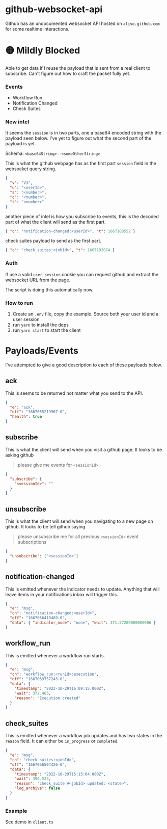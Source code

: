 # github-websocket-api

Github has an undocumented websocket API hosted on `alive.github.com` for some realtime interactions.

# 🟡 Mildly Blocked

Able to get data if I reuse the payload that is sent from a real client to subscribe. Can't figure out how to craft the packet fully yet.

### Events

- Workflow Run
- Notification Changed
- Check Suites

### New intel

It seems the `session` is in two parts, one a base64 encoded string with the payload seen below. I've yet to figure out what the second part of the payload is yet.

Schema:
`<base64String>--<someOtherString>`

This is what the github webpage has as the first part `session` field in the websocket query string.

```json
{
  "v": "V3",
  "u": "<userId>",
  "s": "<number>",
  "c": "<number>",
  "t": "<number>"
}
```

another piece of intel is how you subscribe to events, this is the decoded part of what the client will send as the first part.

```json
{ "c": "notification-changed:<userId>", "t": 1667188552 }
```

check suites payload to send as the first part.

```json
{ "c": "check_suites:<jobId>", "t": 1667192074 }
```

### Auth

If use a valid `user_session` cookie you can request github and extract the websocket URL from the page.

The script is doing this automatically now.

### How to run

1. Create an `.env` file, copy the example. Source both your user id and a user session
1. run `yarn` to install the deps
1. run `yarn start` to start the client

# Payloads/Events

I've attempted to give a good description to each of these payloads below.

## ack

This is seems to be returned not matter what you send to the API.

```json
{
  "e": "ack",
  "off": "1667055219967-0",
  "health": true
}
```

## subscribe

This is what the client will send when you visit a github page. It looks to be asking github

> please give me events for `<sessionId>`

```json
{
  "subscribe": {
    "<sessionId>": ""
  }
}
```

## unsubscribe

This is what the client will send when you navigating to a new page on github. It looks to be tell github saying

> please unsubscribe me for all previous `<sessionId>` event subscriptions

```json
{
  "unsubscribe": ["<sessionId>"]
}
```

## notification-changed

This is emitted whenever the indicator needs to update. Anything that will leave items in your notifications inbox will trigger this.

```json
{
  "e": "msg",
  "ch": "notification-changed:<userId>",
  "off": "1667056418489-0",
  "data": { "indicator_mode": "none", "wait": 371.57200000000006 }
}
```

## workflow_run

This is emitted whenever a workflow run starts.

```json
{
  "e": "msg",
  "ch": "workflow_run:<runId>:execution",
  "off": "1667059757243-0",
  "data": {
    "timestamp": "2022-10-29T16:09:15.000Z",
    "wait": 372.463,
    "reason": "Execution created"
  }
}
```

## check_suites

This is emitted whenever a workflow job updates and has two states in the `reason` field. It can either be `in_progress` or `completed`.

```json
{
  "e": "msg",
  "ch": "check_suites:<jobId>",
  "off": "1667056504426-0",
  "data": {
    "timestamp": "2022-10-29T15:15:04.000Z",
    "wait": 396.523,
    "reason": "check_suite #<jobId> updated: <state>",
    "log_archive": false
  }
}
```

### Example

See demo in `client.ts`
